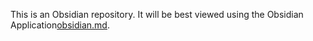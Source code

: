 This is an Obsidian repository. It will be best viewed using the Obsidian Application[obsidian.md](http://obsidian.md). 